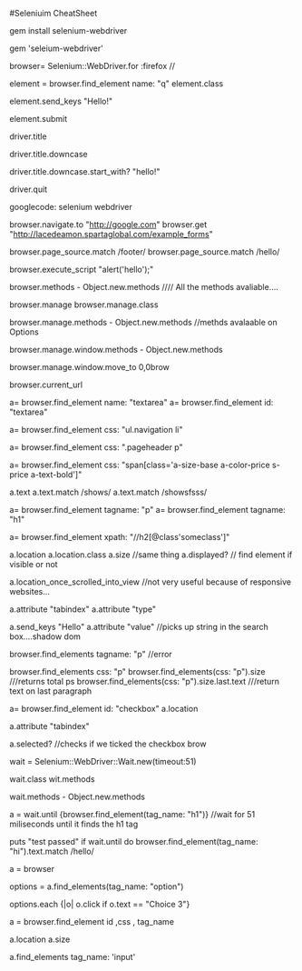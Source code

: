 

#Seleniuim CheatSheet

gem install selenium-webdriver

gem 'seleium-webdriver'

browser= Selenium::WebDriver.for :firefox  //

element = browser.find_element name: "q"
element.class

element.send_keys "Hello!"

element.submit

driver.title

driver.title.downcase

driver.title.downcase.start_with? "hello!"

driver.quit

googlecode: selenium webdriver

browser.navigate.to "http://google.com"
browser.get "http://lacedeamon.spartaglobal.com/example_forms"


browser.page_source.match /footer/
browser.page_source.match /hello/

browser.execute_script "alert('hello');"

browser.methods - Object.new.methods  //// All the methods avaliable....

browser.manage
browser.manage.class

browser.manage.methods - Object.new.methods //methds avalaable on Options

browser.manage.window.methods - Object.new.methods

browser.manage.window.move_to 0,0brow

browser.current_url

a= browser.find_element name: "textarea"
a= browser.find_element id: "textarea"

a= browser.find_element css: "ul.navigation li"

a= browser.find_element css: ".pageheader p"

a= browser.find_element css: "span[class='a-size-base a-color-price s-price a-text-bold']"

a.text
a.text.match /shows/
a.text.match /showsfsss/


a= browser.find_element tagname: "p"
a= browser.find_element tagname: "h1"

a= browser.find_element xpath: "//h2[@class'someclass']"

a.location
a.location.class
a.size //same thing
a.displayed? // find element if visible or not

a.location_once_scrolled_into_view //not very useful because of responsive websites...

a.attribute "tabindex"
a.attribute "type"

a.send_keys "Hello"
a.attribute "value" //picks up string in the search box....shadow dom

browser.find_elements tagname: "p"  //error

browser.find_elements css: "p" 
browser.find_elements(css: "p").size ///returns total ps
browser.find_elements(css: "p").size.last.text  ///return text on last paragraph


a= browser.find_element id: "checkbox"
a.location

a.attribute "tabindex"

a.selected? //checks if we ticked the checkbox
brow


wait = Selenium::WebDriver::Wait.new(timeout:51)

wait.class
wit.methods

wait.methods - Object.new.methods

a = wait.until {browser.find_element(tag_name: "h1")} //wait for 51 miliseconds until it finds the h1 tag

puts "test passed" if wait.until do browser.find_element(tag_name: "hi").text.match /hello/

a = browser

options = a.find_elements(tag_name: "option")


options.each {|o| o.click if o.text == "Choice 3"}








a = browser.find_element id ,css , tag_name 

a.location
a.size


a.find_elements tag_name: 'input'

